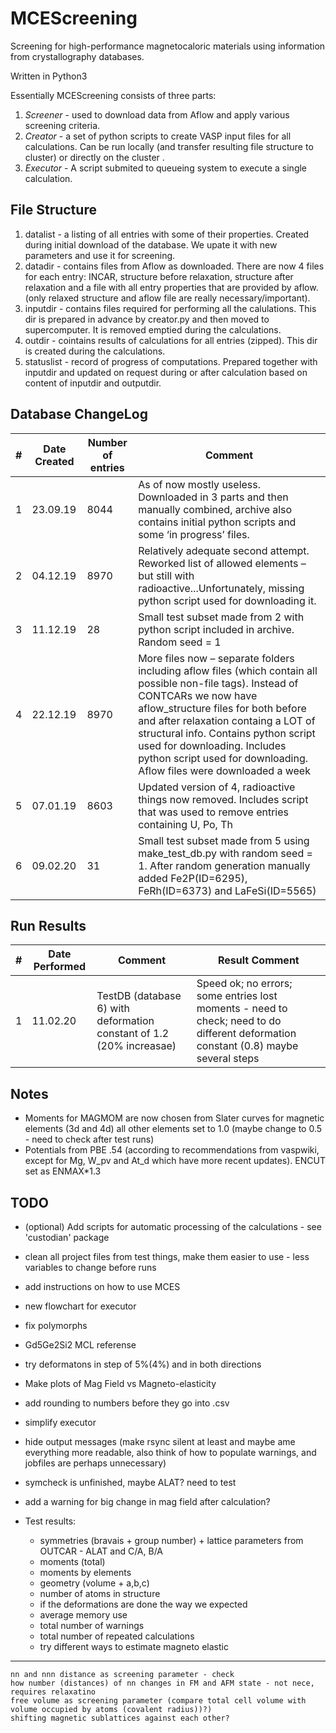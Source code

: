 # MCEScreening
Screening for high-performance magnetocaloric materials using information from crystallography databases.

Written in Python3

Essentially MCEScreening consists of three parts:
1. _*Screener*_ - used to download data from Aflow and apply various screening criteria.   
2. _*Creator*_ - a set of python scripts to create VASP input files for all calculations. Can be run locally (and transfer resulting file structure to cluster) or directly on the cluster .
3. _*Executor*_ - A script submited to queueing system to execute a single calculation. 

File Structure
---

1. datalist - a listing of all entries with some of their properties. Created during initial download of the database. We upate it with new parameters and use it for screening.
2. datadir - contains files from Aflow as downloaded. There are now 4 files for each entry: INCAR, structure before relaxation, structure after relaxation and a file with all entry properties that are provided by aflow. (only relaxed structure and aflow file are really necessary/important).
3. inputdir - contains files required for performing all the calulations. This dir is prepared in advance by creator.py and then moved to supercomputer. It is removed emptied during the calculations.
4. outdir - cointains results of calculations for all entries (zipped). This dir is created during the calculations.
5. statuslist - record of progress of computations. Prepared together with inputdir and updated on request during or after calculation based on content of inputdir and outputdir.


Database ChangeLog
---
| # | Date Created | Number of entries | Comment |
|---|---|---|---|
|1|23.09.19|8044|As of now mostly useless. Downloaded in 3 parts and then manually combined, archive also contains initial python scripts and some ‘in progress’ files. |
|2|04.12.19|8970|Relatively adequate second attempt. Reworked list of allowed elements – but still with radioactive...Unfortunately, missing python script used for downloading it.|
|3|11.12.19| 28 |Small test subset made from 2 with python script included in archive. Random seed  = 1|
|4|22.12.19|8970|More files now – separate folders including aflow files (which contain all possible non-file tags). Instead of CONTCARs we now have aflow_structure files for both before and after relaxation containg a LOT of structural info. Contains python script used for downloading. Includes python script used for downloading. Aflow files were downloaded a week |
|5|07.01.19|8603|Updated version of 4, radioactive things now removed. Includes script that was used to remove entries containing  U, Po, Th|
|6|09.02.20| 31 |Small test subset made from 5 using make_test_db.py with random seed = 1. After random generation manually added Fe2P(ID=6295), FeRh(ID=6373) and LaFeSi(ID=5565)|  

Run Results
---
| # | Date Performed | Comment | Result Comment
|---|---|---|---|
|1|11.02.20|TestDB (database 6) with deformation constant of 1.2 (20% increasae)| Speed ok; no errors; some entries lost moments - need to check; need to do different deformation constant (0.8) maybe several steps

Notes
---
- Moments for MAGMOM are now chosen from Slater curves for magnetic elements (3d and 4d) all other elements set to 1.0 (maybe change to 0.5 - need to check after test runs)
- Potentials from PBE .54 (according to recommendations from vaspwiki, except for Mg, W_pv and At_d which have more recent updates). ENCUT set as ENMAX*1.3

TODO
---
- (optional) Add scripts for automatic processing of the calculations - see 'custodian' package
- clean all project files from test things, make them easier to use - less variables to change before runs
- add instructions on how to use MCES
- new flowchart for executor
- fix polymorphs
- Gd5Ge2Si2 MCL referense
- try deformatons in step of 5%(4%) and in both directions
- Make plots of Mag Field vs Magneto-elasticity 
- add rounding to numbers before they go into .csv

- simplify executor
- hide output messages (make rsync silent at least and maybe ame everything more readable, also think of how to populate warnings, and jobfiles are perhaps unnecessary)
- symcheck is unfinished, maybe ALAT? need to test
- add a warning for big change in mag field after calculation?

- Test results:
    - symmetries (bravais + group number) + lattice parameters from OUTCAR - ALAT and C/A, B/A
    - moments (total)
    - moments by elements
    - geometry (volume + a,b,c) 
    - number of atoms in structure
    - if the deformations are done the way we expected
    - average memory use
    - total number of warnings
    - total number of repeated calculations
    - try different ways to estimate magneto elastic
    
---
    nn and nnn distance as screening parameter - check
    how number (distances) of nn changes in FM and AFM state - not nece, requires relaxatino   
    free volume as screening parameter (compare total cell volume with volume occupied by atoms (covalent radius))?)
    shifting magnetic sublattices against each other?
